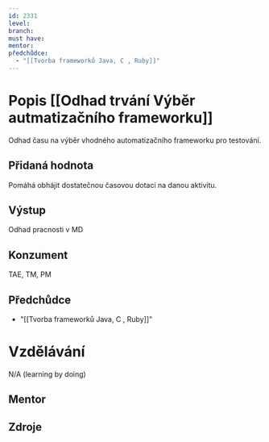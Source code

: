 ```yaml
---
id: 2331
level: 
branch: 
must have: 
mentor: 
předchůdce: 
  - "[[Tvorba frameworků Java, C , Ruby]]"
---
```



# Popis [[Odhad trvání Výběr autmatizačního frameworku]]
Odhad času na výběr vhodného automatizačního frameworku pro testování.

## Přidaná hodnota
Pomáhá obhájit dostatečnou časovou dotaci na danou aktivitu.

## Výstup
Odhad pracnosti v MD

## Konzument
TAE, TM, PM

## Předchůdce

  - "[[Tvorba frameworků Java, C , Ruby]]"

# Vzdělávání
N/A (learning by doing)

## Mentor


## Zdroje
